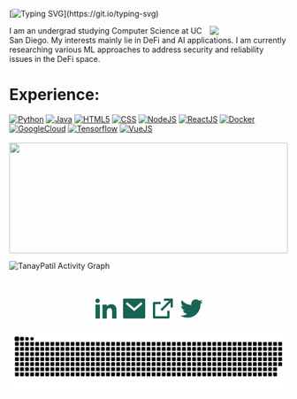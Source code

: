 [![Typing SVG](https://readme-typing-svg.herokuapp.com?color=FFFFFF&size=39&multiline=true&width=700&lines=Hey!)](https://git.io/typing-svg)

<a href="#"><img width="28%" height="auto" align="right" src="https://github.com/rajput2107/rajput2107/blob/master/Assets/Developer.gif" /></a>

I am an undergrad studying Computer Science at UC San Diego. My interests mainly lie in DeFi and AI applications. I am currently researching various ML approaches to address security and reliability issues in the DeFi space.

  
# Experience:
<div>
  <a href='' target="_blank"><img src="https://www.vectorlogo.zone/logos/python/python-ar21.svg" alt="Python"/></a>
  <a href='' target="_blank"><img src="https://www.vectorlogo.zone/logos/java/java-ar21.svg" alt="Java"/></a>
  <a href='' target="_blank"><img src="https://www.vectorlogo.zone/logos/w3_html5/w3_html5-ar21.svg" alt="HTML5"/></a>
  <a href='' target="_blank"><img src="https://www.vectorlogo.zone/logos/w3_css/w3_css-ar21.svg" alt="CSS"/></a>
  <a href='' target="_blank"><img src="https://www.vectorlogo.zone/logos/nodejs/nodejs-ar21.svg" alt="NodeJS"/></a>
  <a href='' target="_blank"><img src="https://www.vectorlogo.zone/logos/reactjs/reactjs-ar21.svg" alt="ReactJS"/></a>
  <a href='' target="_blank"><img src="https://www.vectorlogo.zone/logos/docker/docker-ar21.svg" alt="Docker"/></a>
  <a href='' target="_blank"><img src="https://www.vectorlogo.zone/logos/google_cloud/google_cloud-ar21.svg" alt="GoogleCloud"/></a>
  <a href='' target="_blank"><img src="https://www.vectorlogo.zone/logos/tensorflow/tensorflow-ar21.svg" alt="Tensorflow"/></a>
  <a href='' target="_blank"><img src="https://www.vectorlogo.zone/logos/vuejs/vuejs-ar21.svg" alt="VueJS"/></a>
</div>

<br>
 <a > <img src="https://github-readme-stats.vercel.app/api/top-langs/?username=tanpatil&layout=compact&show_icons=true&bg_color=0d1117,0d1117,0d1117&title_color=ced4da&text_color=ced4da"  align="center" height="200" width="100%"></a>

<br>

<p>
<a><img alt="TanayPatil Activity Graph" src="https://activity-graph.herokuapp.com/graph?username=tanpatil&bg_color=0D1117&color=ced4da&line=A8FDF6&point=FFFFFF&hide_border=true" /></a>
</p>
<br>
<p align="center">
  <p align="center">
    <a href="https://www.linkedin.com/in/tanaypa/" alt="Linkedin"><img src="readme/linkedin-fill.svg"></a>
    <a href="mailto:tanay@tanaypatil.tech" alt="Contact me"><img src="readme/mail-fill.svg"></a>
    <a href="https://tanaypatil.tech" alt="My site"><img src="readme/external-link-line.svg"></a>
    <a href="https://twitter.com/tanaypatil2003" alt="Twitter"><img src="readme/twitter-fill.svg"></a>
  </p>

![snake gif](https://github.com/tanpatil/tanpatil/blob/output/github-contribution-grid-snake.svg)

<!--
**tanpatil/tanpatil** is a ✨ _special_ ✨ repository because its `README.md` (this file) appears on your GitHub profile.

Here are some ideas to get you started:

- 🔭 I’m currently working on ...
- 🌱 I’m currently learning ...
- 👯 I’m looking to collaborate on ...
- 🤔 I’m looking for help with ...
- 💬 Ask me about ...
- 📫 How to reach me: ...
- 😄 Pronouns: ...
- ⚡ Fun fact: ...
-->
